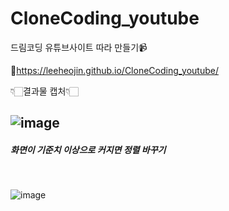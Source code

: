 # CloneCoding_youtube
드림코딩 유튜브사이트 따라 만들기📹

🔗https://leeheojin.github.io/CloneCoding_youtube/

👇🏻결과물 캡처👇🏻

![image](https://user-images.githubusercontent.com/78328183/209038206-fcd9a27f-9b9a-4fd9-825d-89a902b18b24.png)
-----
<h5>화면이 기준치 이상으로 커지면 정렬 바꾸기 </h5><br>


![image](https://user-images.githubusercontent.com/78328183/209038276-264db6f8-627c-4139-b920-c90052c1c5a8.png)
